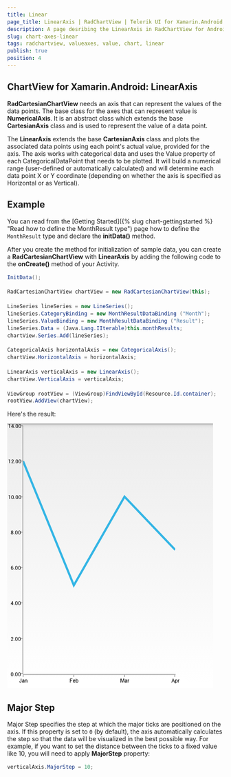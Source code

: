 ```yaml
---
title: Linear
page_title: LinearAxis | RadChartView | Telerik UI for Xamarin.Android Documentation
description: A page desribing the LinearAxis in RadChartView for Android. This article explains the most important things you need to know before using Value axes.
slug: chart-axes-linear
tags: radchartview, valueaxes, value, chart, linear
publish: true
position: 4
---
```


## ChartView for Xamarin.Android: LinearAxis

**RadCartesianChartView** needs an axis that can represent the values of the data points. The base class for the axes that can represent value is **NumericalAxis**.
It is an abstract class which extends the base **CartesianAxis** class and is used to represent the value of a data point.

The **LinearAxis** extends the base **CartesianAxis** class and plots the associated data points using each point's actual value, provided for the axis. The axis works with categorical data and uses the Value property of each CategoricalDataPoint that needs to be plotted. It will build a numerical range (user-defined or automatically calculated) and will determine each data point X or Y coordinate (depending on whether the axis is specified as Horizontal or as Vertical).

## Example

You can read from the [Getting Started]({% slug chart-gettingstarted %} "Read how to define the MonthResult type") page how to define the `MonthResult` type and declare the **initData()** method.

After you create the method for initialization of sample data, you can create a **RadCartesianChartView** with **LinearAxis** by adding the following code to the **onCreate()** method of your Activity.

```C#
InitData();

RadCartesianChartView chartView = new RadCartesianChartView(this);

LineSeries lineSeries = new LineSeries();
lineSeries.CategoryBinding = new MonthResultDataBinding ("Month");
lineSeries.ValueBinding = new MonthResultDataBinding ("Result");
lineSeries.Data = (Java.Lang.IIterable)this.monthResults;
chartView.Series.Add(lineSeries);

CategoricalAxis horizontalAxis = new CategoricalAxis();
chartView.HorizontalAxis = horizontalAxis;

LinearAxis verticalAxis = new LinearAxis();
chartView.VerticalAxis = verticalAxis;

ViewGroup rootView = (ViewGroup)FindViewById(Resource.Id.container);
rootView.AddView(chartView);
```

Here's the result:

![TelerikUI-Chart-Axes-Categorical](images/chart-axes-categorical-1.png "Demo of Cartesian chart with LinearAxis.")

## Major Step

Major Step specifies the step at which the major ticks are positioned on the axis. If this property is set to `0` (by default), the axis automatically calculates the step so that the data will be visualized in the best possible way. For example, if you want to set the distance between the ticks to a fixed value like 10, you will need to apply **MajorStep** property:

```C#
verticalAxis.MajorStep = 10;
```
